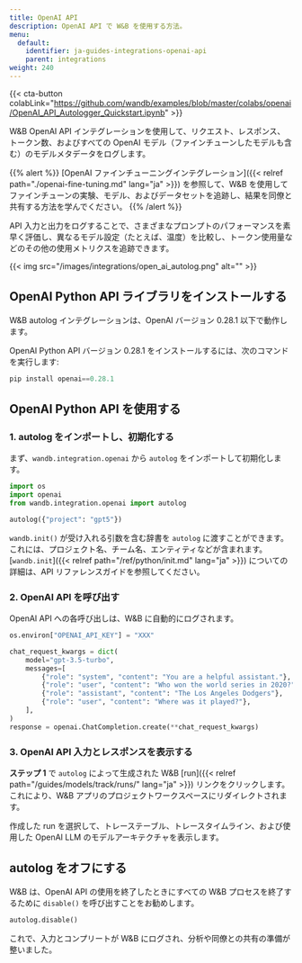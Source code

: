 ```yaml
---
title: OpenAI API
description: OpenAI API で W&B を使用する方法。
menu:
  default:
    identifier: ja-guides-integrations-openai-api
    parent: integrations
weight: 240
---
```


{{< cta-button colabLink="https://github.com/wandb/examples/blob/master/colabs/openai/OpenAI_API_Autologger_Quickstart.ipynb" >}}

W&B OpenAI API インテグレーションを使用して、リクエスト、レスポンス、トークン数、およびすべての OpenAI モデル（ファインチューンしたモデルも含む）のモデルメタデータをログします。

{{% alert %}}
[OpenAI ファインチューニングインテグレーション]({{< relref path="./openai-fine-tuning.md" lang="ja" >}}) を参照して、W&B を使用してファインチューンの実験、モデル、およびデータセットを追跡し、結果を同僚と共有する方法を学んでください。
{{% /alert %}}

API 入力と出力をログすることで、さまざまなプロンプトのパフォーマンスを素早く評価し、異なるモデル設定（たとえば、温度）を比較し、トークン使用量などのその他の使用メトリクスを追跡できます。

{{< img src="/images/integrations/open_ai_autolog.png" alt="" >}}

## OpenAI Python API ライブラリをインストールする

W&B autolog インテグレーションは、OpenAI バージョン 0.28.1 以下で動作します。

OpenAI Python API バージョン 0.28.1 をインストールするには、次のコマンドを実行します:
```python
pip install openai==0.28.1
```

## OpenAI Python API を使用する

### 1. autolog をインポートし、初期化する
まず、`wandb.integration.openai` から `autolog` をインポートして初期化します。

```python
import os
import openai
from wandb.integration.openai import autolog

autolog({"project": "gpt5"})
```

`wandb.init()` が受け入れる引数を含む辞書を `autolog` に渡すことができます。これには、プロジェクト名、チーム名、エンティティなどが含まれます。[`wandb.init`]({{< relref path="/ref/python/init.md" lang="ja" >}}) についての詳細は、API リファレンスガイドを参照してください。

### 2. OpenAI API を呼び出す
OpenAI API への各呼び出しは、W&B に自動的にログされます。

```python
os.environ["OPENAI_API_KEY"] = "XXX"

chat_request_kwargs = dict(
    model="gpt-3.5-turbo",
    messages=[
        {"role": "system", "content": "You are a helpful assistant."},
        {"role": "user", "content": "Who won the world series in 2020?"},
        {"role": "assistant", "content": "The Los Angeles Dodgers"},
        {"role": "user", "content": "Where was it played?"},
    ],
)
response = openai.ChatCompletion.create(**chat_request_kwargs)
```

### 3. OpenAI API 入力とレスポンスを表示する

**ステップ 1** で `autolog` によって生成された W&B [run]({{< relref path="/guides/models/track/runs/" lang="ja" >}}) リンクをクリックします。これにより、W&B アプリのプロジェクトワークスペースにリダイレクトされます。

作成した run を選択して、トレーステーブル、トレースタイムライン、および使用した OpenAI LLM のモデルアーキテクチャを表示します。

## autolog をオフにする
W&B は、OpenAI API の使用を終了したときにすべての W&B プロセスを終了するために `disable()` を呼び出すことをお勧めします。

```python
autolog.disable()
```

これで、入力とコンプリートが W&B にログされ、分析や同僚との共有の準備が整いました。